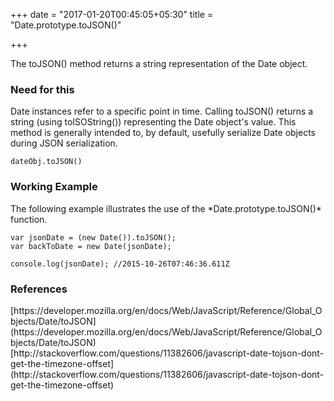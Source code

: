 +++
date = "2017-01-20T00:45:05+05:30"
title = "Date.prototype.toJSON()"

+++

The toJSON() method returns a string representation of the Date object.

<h3>Need for this</h3>
Date instances refer to a specific point in time. Calling toJSON() returns a string (using toISOString()) representing the Date object's value. This method is generally intended to, by default, usefully serialize Date objects during JSON serialization.


    dateObj.toJSON()


<h3>Working Example</h3>
The following example illustrates the use of the *Date.prototype.toJSON()* function.

	var jsonDate = (new Date()).toJSON();
	var backToDate = new Date(jsonDate);
	
	console.log(jsonDate); //2015-10-26T07:46:36.611Z

<h3>References</h3>
[https://developer.mozilla.org/en/docs/Web/JavaScript/Reference/Global_Objects/Date/toJSON](https://developer.mozilla.org/en/docs/Web/JavaScript/Reference/Global_Objects/Date/toJSON)<br/>
[http://stackoverflow.com/questions/11382606/javascript-date-tojson-dont-get-the-timezone-offset](http://stackoverflow.com/questions/11382606/javascript-date-tojson-dont-get-the-timezone-offset)

